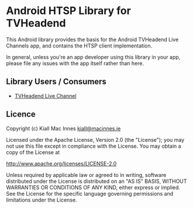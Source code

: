 # Android HTSP Library for TVHeadend

This Android library provides the basis for the Android TVHeadend Live Channels app, and contains the HTSP client implementation.

In general, unless you're an app developer using this library in your app, please file any issues with the app itself rather than here.

## Library Users / Consumers

* [TVHeadend Live Channel](https://github.com/kiall/android-tvheadend)

## Licence

Copyright (c) Kiall Mac Innes <kiall@macinnes.ie>

Licensed under the Apache License, Version 2.0 (the "License");
you may not use this file except in compliance with the License.
You may obtain a copy of the License at

http://www.apache.org/licenses/LICENSE-2.0

Unless required by applicable law or agreed to in writing, software
distributed under the License is distributed on an "AS IS" BASIS,
WITHOUT WARRANTIES OR CONDITIONS OF ANY KIND, either express or implied.
See the License for the specific language governing permissions and
limitations under the License.
